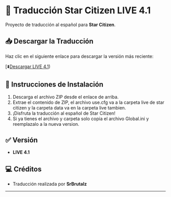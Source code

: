 # 🚀 Traducción Star Citizen LIVE 4.1

Proyecto de traducción al español para **Star Citizen**.

## 📥 Descargar la Traducción
Haz clic en el siguiente enlace para descargar la versión más reciente:

[⬇️[Descargar LIVE 4.1](https://github.com/SrBrutalz/Traduccion-sc/raw/main/LIVE%204.1.zip))

## 📄 Instrucciones de Instalación
1. Descarga el archivo ZIP desde el enlace de arriba.
2. Extrae el contenido de ZIP, el archivo use.cfg va a la carpeta live de star citizen y la carpeta data va en la carpeta live tambien.
3. ¡Disfruta la traducción al español de Star Citizen!
4. Si ya tienes el archivo y carpeta solo copia el archivo Global.ini y reemplazalo a la nueva version.
## ✅ Versión
- **LIVE 4.1**

## 💻 Créditos
- Traducción realizada por **SrBrutalz**

---
